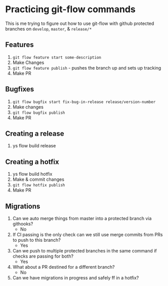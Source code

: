 # Practicing git-flow commands

This is me trying to figure out how to use git-flow with github protected branches on `develop`, `master`, & `release/*`

## Features
1. `git flow feature start some-description`
1. Make Changes
1. `git flow feature publish` - pushes the branch up and sets up tracking
1. Make PR

## Bugfixes
1. `git flow bugfix start fix-bug-in-release release/version-number`
1. Make changes
1. `git flow bugfix publish`
1. Make PR

## Creating a release
1. ys flow build release

## Creating a hotfix
1. ys flow build hotfix
1. Make & commit changes
1. `git flow hotfix publish`
1. Make PR

## Migrations
1. Can we auto merge things from master into a protected branch via githooks?
    - No
1. If CI passing is the only check can we still use merge commits from PRs to push to this branch?
    - Yes
1. Can we push to multiple protected branches in the same command if checks are passing for both?
    - Yes
1. What about a PR destined for a different branch?
    - No
1. Can we have migrations in progress and safely ff in a hotfix?
